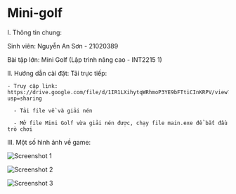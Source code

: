 # Mini-golf
I. Thông tin chung:

  Sinh viên: Nguyễn An Sơn - 21020389
  
  Bài tập lớn: Mini Golf (Lập trình nâng cao - INT2215 1)
  
II. Hướng dẫn cài đặt:
   Tải trực tiếp:
   
    - Truy cập link: https://drive.google.com/file/d/1IR1LXihytqWRhmoP3YE9bFTtiCInKRPV/view?usp=sharing
    
	  - Tải file về và giải nén 
	  
	  - Mở file Mini Golf vừa giải nén được, chạy file main.exe để bắt đầu trò chơi  
	  
III. Một số hình ảnh về game:

![Screenshot 1](https://user-images.githubusercontent.com/100185945/170053499-deaf02b1-0103-4656-b900-dc6e4a2a760a.png)

![Screenshot 2](https://user-images.githubusercontent.com/100185945/170053534-748ece12-dd55-43bf-ae5b-ef62c9810235.png)

![Screenshot 3](https://user-images.githubusercontent.com/100185945/170053560-376ee1be-a262-4cf8-9eb5-a447b79f21b2.png)
    
      

  
